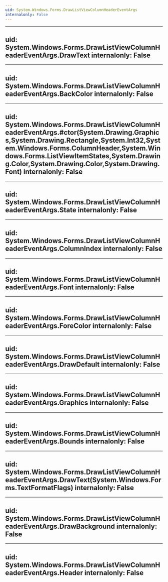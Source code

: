 ```yaml
---
uid: System.Windows.Forms.DrawListViewColumnHeaderEventArgs
internalonly: False
---
```


---
uid: System.Windows.Forms.DrawListViewColumnHeaderEventArgs.DrawText
internalonly: False
---

---
uid: System.Windows.Forms.DrawListViewColumnHeaderEventArgs.BackColor
internalonly: False
---

---
uid: System.Windows.Forms.DrawListViewColumnHeaderEventArgs.#ctor(System.Drawing.Graphics,System.Drawing.Rectangle,System.Int32,System.Windows.Forms.ColumnHeader,System.Windows.Forms.ListViewItemStates,System.Drawing.Color,System.Drawing.Color,System.Drawing.Font)
internalonly: False
---

---
uid: System.Windows.Forms.DrawListViewColumnHeaderEventArgs.State
internalonly: False
---

---
uid: System.Windows.Forms.DrawListViewColumnHeaderEventArgs.ColumnIndex
internalonly: False
---

---
uid: System.Windows.Forms.DrawListViewColumnHeaderEventArgs.Font
internalonly: False
---

---
uid: System.Windows.Forms.DrawListViewColumnHeaderEventArgs.ForeColor
internalonly: False
---

---
uid: System.Windows.Forms.DrawListViewColumnHeaderEventArgs.DrawDefault
internalonly: False
---

---
uid: System.Windows.Forms.DrawListViewColumnHeaderEventArgs.Graphics
internalonly: False
---

---
uid: System.Windows.Forms.DrawListViewColumnHeaderEventArgs.Bounds
internalonly: False
---

---
uid: System.Windows.Forms.DrawListViewColumnHeaderEventArgs.DrawText(System.Windows.Forms.TextFormatFlags)
internalonly: False
---

---
uid: System.Windows.Forms.DrawListViewColumnHeaderEventArgs.DrawBackground
internalonly: False
---

---
uid: System.Windows.Forms.DrawListViewColumnHeaderEventArgs.Header
internalonly: False
---

